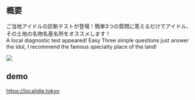 ## 概要
ご当地アイドルの診断テストが登場！簡単3つの質問に答えるだけでアイドル、その土地の名物名産名所をオススメします！<br>
A local diagnostic test appeared! Easy Three simple questions just answer the idol, I recommend the famous specialty place of the land!

<img src="public/img/localidle.png">

## demo 
https://localidle.tokyo